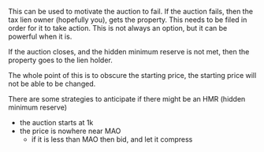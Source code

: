 This can be used to motivate the auction to fail.
If the auction fails, then the tax lien owner (hopefully you), gets the property.
This needs to be filed in order for it to take action.
This is not always an option, but it can be powerful when it is. 

If the auction closes, and the hidden minimum reserve is not met, then the property goes to the lien holder.  

The whole point of this is to obscure the starting price, the starting price will not be able to be changed. 

There are some strategies to anticipate if there might be an HMR (hidden minimum reserve)
- the auction starts at 1k 
- the price is nowhere near MAO 
	- if it is less than MAO then bid, and let it compress

